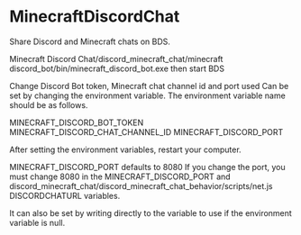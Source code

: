 # MinecraftDiscordChat
Share Discord and Minecraft chats on BDS.


Minecraft Discord Chat/discord_minecraft_chat/minecraft discord_bot/bin/minecraft_discord_bot.exe then start BDS


Change Discord Bot token, Minecraft chat channel id and port used
Can be set by changing the environment variable. The environment variable name should be as follows.

MINECRAFT_DISCORD_BOT_TOKEN MINECRAFT_DISCORD_CHAT_CHANNEL_ID MINECRAFT_DISCORD_PORT

After setting the environment variables, restart your computer.

MINECRAFT_DISCORD_PORT defaults to 8080 If you change the port, you must change 8080 in the MINECRAFT_DISCORD_PORT and discord_minecraft_chat/discord_minecraft_chat_behavior/scripts/net.js DISCORDCHATURL variables.

It can also be set by writing directly to the variable to use if the environment variable is null.
